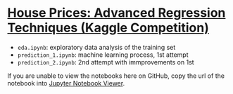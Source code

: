 # [House Prices: Advanced Regression Techniques (Kaggle Competition)](https://www.kaggle.com/c/house-prices-advanced-regression-techniques/overview)

* `eda.ipynb`: exploratory data analysis of the training set
* `prediction_1.ipynb`: machine learning process, 1st attempt
* `prediction_2.ipynb`: 2nd attempt with immprovements on 1st

If you are unable to view the notebooks here on GitHub, copy the url of the notebook into [Jupyter Notebook Viewer](https://nbviewer.jupyter.org/).
